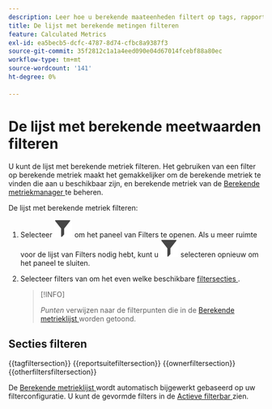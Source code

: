 ```yaml
---
description: Leer hoe u berekende maateenheden filtert op tags, rapportsuite, eigenaars en andere filters.
title: De lijst met berekende metingen filteren
feature: Calculated Metrics
exl-id: ea5becb5-dcfc-4787-8d74-cfbc8a9387f3
source-git-commit: 35f2812c1a1a4eed090e04d67014fcebf88a80ec
workflow-type: tm+mt
source-wordcount: '141'
ht-degree: 0%

---
```


# De lijst met berekende meetwaarden filteren

U kunt de lijst met berekende metriek filteren. Het gebruiken van een filter op berekende metriek maakt het gemakkelijker om de berekende metriek te vinden die aan u beschikbaar zijn, en berekende metriek van de [ Berekende metriekmanager ](cm-manager.md) te beheren.


De lijst met berekende metriek filteren:

1. Selecteer ![ Filter ](/help/assets/icons/Filter.svg) om het paneel van Filters te openen. Als u meer ruimte voor de lijst van Filters nodig hebt, kunt u ![ Filter ](/help/assets/icons/Filter.svg) selecteren opnieuw om het paneel te sluiten.
1. Selecteer filters van om het even welke beschikbare [ filtersecties ](#filter-sections).

   >[!INFO]
   >
   >*Punten* verwijzen naar de filterpunten die in de [ Berekende metrieklijst ](cm-manager.md#filters-list) worden getoond.
   > 

## Secties filteren

{{tagfiltersection}}
{{reportsuitefiltersection}}
{{ownerfiltersection}}
{{otherfiltersfiltersection}}


De [ Berekende metrieklijst ](cm-manager.md#filters-list) wordt automatisch bijgewerkt gebaseerd op uw filterconfiguratie. U kunt de gevormde filters in de [ Actieve filterbar ](cm-manager.md#active-filter-bar) zien.



<!--
# Filter calculated metrics

Filter by tags, owners, and other filters (Show All, Mine, Shared With me, Favorites, and Approved.)

Filtering makes it easier to search for calculated metrics in the segment rail.

1. In Adobe Analytics, select the **[!UICONTROL Components]** tab, then select **[!UICONTROL Calculated metrics]**. 

1. In the Calculated metrics manager, click the **[!UICONTROL Filters]** icon:  ![](https://spectrum.adobe.com/static/icons/workflow_18/Smock_Filter_18_N.svg)

   ![](assets/filtering.png)

1. The following filters are available:

   |  Filter Name  | Description  |
   |---|---|
   |  Tags  |Lets you filter on calculated metrics with specific [tags](/help/components/c-calcmetrics/c-workflow/cm-workflow/cm-tagging.md). The Tags column is shown by default.  |
   |  Owners  | Lets you filter calculated metrics by owner.  |
   | Report suite | Lets you filter calculated metrics by report suite. |
   |  Other Filters > Show All  | **(Admin only)** Shows all calculated metrics, their owner, and the last date they were modified.  |
   |  Other Filters > Mine  | Shows all calculated metrics that you own.  |
   |  Other Filters > Shared with me  |Shows all calculated metrics that others [shared](/help/components/c-calcmetrics/c-workflow/cm-workflow/cm-sharing.md) with you.  |
   |  Other Filters > Favorites  |Shows all calculated metrics you marked as [Favorites](/help/components/segmentation/segmentation-workflow/t-seg-favorite.md).  |
   |  Other Filters > Approved  |Shows all officially [approved](/help/components/c-calcmetrics/c-workflow/cm-workflow/cm-approving.md) calculated metrics.  |
   |  Search calculated metrics  | Lets you search for calculated metrics by name.  |

   -->

